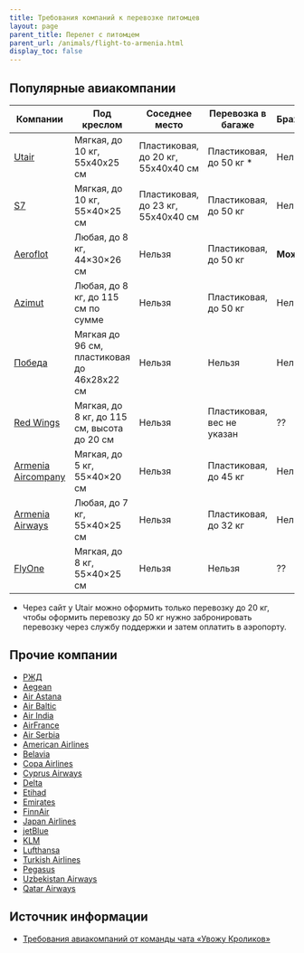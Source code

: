 ```yaml
---
title: Требования компаний к перевозке питомцев
layout: page
parent_title: Перелет с питомцем
parent_url: /animals/flight-to-armenia.html
display_toc: false
---
```


## Популярные авиакомпании

| Компании                                                                                                                                 | Под креслом                                 | Соседнее место                     | Перевозка в багаже         | Брахицефалы | Заметки                                                                                                |
|------------------------------------------------------------------------------------------------------------------------------------------|---------------------------------------------|------------------------------------|----------------------------|-------------|--------------------------------------------------------------------------------------------------------|
| [Utair](https://www.utair.ru/support/6/ob_usluge_perevozka_zhivotnyh)                                                                    | Мягкая, до 10 кг, 55х40х25 см               | Пластиковая, до 20 кг, 55х40х40 см | Пластиковая, до 50 кг *    | Нельзя      | [Инструкция](https://www.utair.ru/support/4/kak_perevozyatsya_zhivotnye_na_rejsah_utair)               |
| [S7](https://www.s7.ru/ru/info/perevozka-zhivotnykh/)                                                                                    | Мягкая, до 10 кг, 55×40×25 см               | Пластиковая, до 23 кг, 55х40х40 см | Пластиковая, до 50 кг      | Нельзя      | [Популярные вопросы](https://helpcenter.s7.ru/ru/category/bagazh-i-ruchnaya-klad/perevozka-zhivotnyh/) |
| [Aeroflot](https://www.aeroflot.ru/ru-ru/information/special/animals)                                                                    | Любая, до 8 кг, 44×30×26 см                 | Нельзя                             | Пластиковая, до 50 кг      | **Можно**   | До трех животных!                                                                                      |
| [Azimut](https://azimuth.aero/ru/passengers/baggage/flights-with-pets)                                                                   | Любая, до 8 кг, до 115 см по сумме          | Нельзя                             | Пластиковая, до 50 кг      | Нельзя      |                                                                                                        |
| [Победа](https://www.pobeda.aero/ru/information/service/perevozka-zhivotnykh/)                                                           | Мягкая до 96 см, пластиковая до 46х28х22 см | Нельзя                             | Нельзя                     | Нельзя      |                                                                                                        |
| [Red Wings](https://flyredwings.com/baggage/perevozka-zhivotnyx/)                                                                        | Мягкая, до 8 кг, до 115 см, высота до 20 см | Нельзя                             | Пластиковая, вес не указан | ??          |                                                                                                        |
| [Armenia Aircompany](https://armeniafly.com/special-services/travelling-with-pets-ru)                                                    | Мягкая, до 5 кг, 55×40×20 см                | Нельзя                             | Пластиковая, до 45 кг      | Нельзя      |                                                                                                        |
| [Armenia Airways](https://www.facebook.com/armeniaairways/posts/pfbid0LVWUfvaReXfdfjNFbmh1TFYgXyVwp9E3S2PTNJYKBJcP5Aa3XjdGMjcdY5BxNJq4l) | Любая, до 7 кг, 55×40×25 см                 | Нельзя                             | Пластиковая, до 32 кг      | Нельзя      |                                                                                                        |
| [FlyOne](https://flyone.eu/ru/Before-flights/Baggage)                                                                                    | Мягкая, до 8 кг, 55×40×25 см                | Нельзя                             | Нельзя                     | ??          |                                                                                                        |

* Через сайт у Utair можно оформить только перевозку до 20 кг, чтобы оформить перевозку до 50 кг нужно забронировать перевозку через службу поддержки и затем оплатить в аэропорту.

## Прочие компании

- [РЖД](https://www.tutu.ru/2read/rules_and_documents/pets_in_train)
- [Aegean](https://en.aegeanair.com/travel-information/special-assistance/traveling-with-pet/)
- [Air Astana](https://airastana.com/kaz/ru-ru/Nashi-uslugi/Spetsialnye-uslugi/Perevozka-zhivotnykh)
- [Air Baltic](https://www.airbaltic.com/en/travelling-with-pets)
- [Air India](https://www.airindia.in/new-pets.htm)
- [AirFrance](https://wwws.airfrance.ca/information/passagers/voyager-avec-son-animal-chien-chat)
- [Air Serbia](https://www.airserbia.com/en/information/ancillary-services/traveling-with-your-pets)
- [American Airlines](https://www.aa.com/i18n/travel-info/special-assistance/pets.jsp)
- [Belavia](https://belavia.by/perevozka-zhivotnyh/)
- [Copa Airlines](https://www.copaair.com/en/web/gs/pets)
- [Cyprus Airways](https://www.cyprusairways.com/home/info/travelling-with-pets)
- [Delta](https://www.delta.com/us/en/pet-travel/overview)
- [Etihad](https://www.etihad.com/en/fly-etihad/baggage/travelling-with-pets)
- [Emirates](https://www.emirates.com/english/help/forms/pets-travel/)
- [FinnAir](https://www.finnair.com/en/pets-on-finnair-flights)
- [Japan Airlines](https://www.jal.co.jp/jp/en/inter/support/pet/)
- [jetBlue](https://www.jetblue.com/traveling-together/traveling-with-pets)
- [KLM](https://www.klm.com/information/pets)
- [Lufthansa](https://www.lufthansa.com/us/en/travelling-with-animals)
- [Turkish Airlines](https://www.turkishairlines.com/ru-int/any-questions/traveling-with-pets/)
- [Pegasus](https://www.flypgs.com/en/travelling-with-pets)
- [Uzbekistan Airways](https://www.uzairways.com/ru/perevozka-zhivotnykh)
- [Qatar Airways](https://www.qatarairways.com/en/baggage/animals.html)

## Источник информации

- [Требования авиакомпаний от команды чата «Увожу Кроликов»](https://rabbitsleavingrussia.wiki/w/Требования_авиакомпаний_к_провозу_животных)
